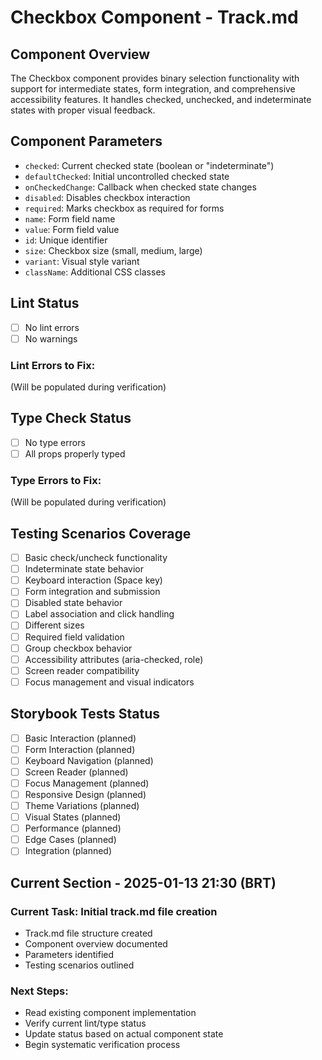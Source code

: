# Checkbox Component - Track.md

## Component Overview

The Checkbox component provides binary selection functionality with support for intermediate states, form integration, and comprehensive accessibility features. It handles checked, unchecked, and indeterminate states with proper visual feedback.

## Component Parameters

- `checked`: Current checked state (boolean or "indeterminate")
- `defaultChecked`: Initial uncontrolled checked state
- `onCheckedChange`: Callback when checked state changes
- `disabled`: Disables checkbox interaction
- `required`: Marks checkbox as required for forms
- `name`: Form field name
- `value`: Form field value
- `id`: Unique identifier
- `size`: Checkbox size (small, medium, large)
- `variant`: Visual style variant
- `className`: Additional CSS classes

## Lint Status

- [ ] No lint errors
- [ ] No warnings

### Lint Errors to Fix:

(Will be populated during verification)

## Type Check Status

- [ ] No type errors
- [ ] All props properly typed

### Type Errors to Fix:

(Will be populated during verification)

## Testing Scenarios Coverage

- [ ] Basic check/uncheck functionality
- [ ] Indeterminate state behavior
- [ ] Keyboard interaction (Space key)
- [ ] Form integration and submission
- [ ] Disabled state behavior
- [ ] Label association and click handling
- [ ] Different sizes
- [ ] Required field validation
- [ ] Group checkbox behavior
- [ ] Accessibility attributes (aria-checked, role)
- [ ] Screen reader compatibility
- [ ] Focus management and visual indicators

## Storybook Tests Status

- [ ] Basic Interaction (planned)
- [ ] Form Interaction (planned)
- [ ] Keyboard Navigation (planned)
- [ ] Screen Reader (planned)
- [ ] Focus Management (planned)
- [ ] Responsive Design (planned)
- [ ] Theme Variations (planned)
- [ ] Visual States (planned)
- [ ] Performance (planned)
- [ ] Edge Cases (planned)
- [ ] Integration (planned)

## Current Section - 2025-01-13 21:30 (BRT)

### Current Task: Initial track.md file creation

- Track.md file structure created
- Component overview documented
- Parameters identified
- Testing scenarios outlined

### Next Steps:

- Read existing component implementation
- Verify current lint/type status
- Update status based on actual component state
- Begin systematic verification process
